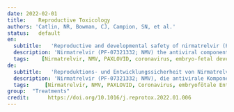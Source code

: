 ```yaml
---
date: 2022-02-01
title:    Reproductive Toxicology 
authors: 'Catlin, NR, Bowman, CJ, Campion, SN, et al.'
status:   default
en:
  subtitle:   'Reproductive and developmental safety of nirmatrelvir (PF-07321332), an oral SARS-CoV-2 Mpro inhibitor in animal models'
  description: 'Nirmatrelvir (PF-07321332; NMV) the antiviral component of PAXLOVID™ is a potent and selective inhibitor of the SARS-CoV-2 main protease (Mpro), which plays a critical role in viral replication. PAXLOVID, comprised of nirmatrelvir and ritonavir (used as a pharmacokinetic enhancer), is an oral therapy currently in development as a therapeutic option for those infected with SARS-CoV-2 to prevent progression to severe disease, hospitalization, and death. PAXLOVID has been shown to be efficacious against hospitalization and death in two Phase 2/3 clinical studies that evaluated non hospitalized patients both with and without high risk factors for progression to severe illness. Given that males and females of reproductive age are included in the intended patient population, we assessed the potential effects of NMV up to the limit dose of 1000 mg/kg/day in ICH guideline embryo-fetal development studies in rats and rabbits, and a fertility and early embryonic development study in rats. There were no effects on male and female fertility or early embryonic development in rats, and no severe manifestations of developmental toxicity in rats or rabbits. The lack of adverse findings reported here in nonclinical species is consistent with the intended therapeutic target of NMV (a virus specific protein not present in mammalian cells), the favorable off-target selectivity profile, and lack of genetic toxicity. The results of these nonclinical studies with NMV along with existing ritonavir safety information indicate that there are no clinically relevant risks associated with PAXLOVID administration during pregnancy and in males and females of reproductive age.'
  tags:    [Nirmatrelvir, NMV, PAXLOVID, coronavirus, embryo-fetal development, fertility, genetic toxicity, rat, rabbit, oral COVID-19 therapy]
de: 
  subtitle:   'Reproduktions- und Entwicklungssicherheit von Nirmatrelvir (PF-07321332), einem oralen SARS-CoV-2 Mpro-Inhibitor in Tiermodellen'
  description: 'Nirmatrelvir (PF-07321332; NMV), die antivirale Komponente von PAXLOVID™, ist ein potenter und selektiver Inhibitor der SARS-CoV-2-Hauptprotease (Mpro), die eine entscheidende Rolle bei der viralen Replikation spielt. PAXLOVID, bestehend aus Nirmatrelvir und Ritonavir (das als pharmakokinetischer Verstärker verwendet wird), ist eine orale Therapie, die derzeit als therapeutische Option für SARS-CoV-2-Infizierte entwickelt wird, um das Fortschreiten der Krankheit, Krankenhausaufenthalte und den Tod zu verhindern. PAXLOVID hat sich in zwei klinischen Studien der Phase 2/3, in denen nicht hospitalisierte Patienten mit und ohne hohe Risikofaktoren für das Fortschreiten einer schweren Erkrankung untersucht wurden, als wirksam gegen Hospitalisierung und Tod erwiesen. Da die vorgesehene Patientenpopulation männliche und weibliche Patienten im fortpflanzungsfähigen Alter umfasst, haben wir die potenziellen Auswirkungen von NMV bis zur Grenzdosis von 1000 mg/kg/Tag in Studien zur embryofötalen Entwicklung an Ratten und Kaninchen nach der ICH-Richtlinie sowie in einer Studie zur Fruchtbarkeit und frühen Embryonalentwicklung an Ratten untersucht. Es gab keine Auswirkungen auf die männliche und weibliche Fertilität oder die frühe Embryonalentwicklung bei Ratten und keine schwerwiegenden Manifestationen von Entwicklungstoxizität bei Ratten oder Kaninchen. Das Fehlen unerwünschter Wirkungen bei nichtklinischen Tierarten steht im Einklang mit dem beabsichtigten therapeutischen Ziel von NMV (ein virusspezifisches Protein, das in Säugetierzellen nicht vorhanden ist), dem günstigen Off-Target-Selektivitätsprofil und dem Fehlen genetischer Toxizität. Die Ergebnisse dieser nichtklinischen Studien mit NMV sowie die vorhandenen Informationen zur Sicherheit von Ritonavir deuten darauf hin, dass mit der Verabreichung von PAXLOVID während der Schwangerschaft und bei Männern und Frauen im reproduktiven Alter keine klinisch relevanten Risiken verbunden sind.'
  tags:     [Nirmatrelvir, NMV, PAXLOVID, Coronavirus, embryofötale Entwicklung, Fruchtbarkeit, genetische Toxizität, Ratte, Kaninchen, orale COVID-19-Therapie]
group:  "Treatments"
credit:      https://doi.org/10.1016/j.reprotox.2022.01.006
---
```

